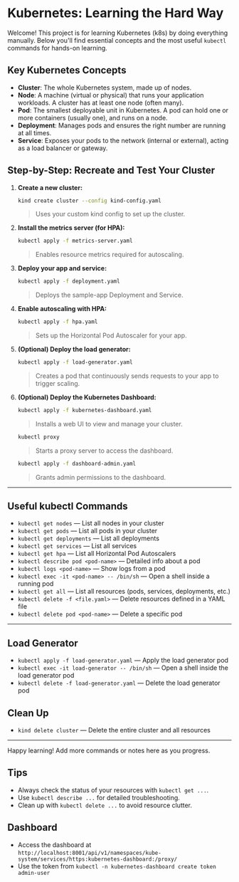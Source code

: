 # Kubernetes: Learning the Hard Way

Welcome! This project is for learning Kubernetes (k8s) by doing everything manually. Below you'll find essential concepts and the most useful `kubectl` commands for hands-on learning.

## Key Kubernetes Concepts

- **Cluster**: The whole Kubernetes system, made up of nodes.
- **Node**: A machine (virtual or physical) that runs your application workloads. A cluster has at least one node (often many).
- **Pod**: The smallest deployable unit in Kubernetes. A pod can hold one or more containers (usually one), and runs on a node.
- **Deployment**: Manages pods and ensures the right number are running at all times.
- **Service**: Exposes your pods to the network (internal or external), acting as a load balancer or gateway.

## Step-by-Step: Recreate and Test Your Cluster

1. **Create a new cluster:**
   ```sh
   kind create cluster --config kind-config.yaml
   ```
   > Uses your custom kind config to set up the cluster.

2. **Install the metrics server (for HPA):**
   ```sh
   kubectl apply -f metrics-server.yaml
   ```
   > Enables resource metrics required for autoscaling.

3. **Deploy your app and service:**
   ```sh
   kubectl apply -f deployment.yaml
   ```
   > Deploys the sample-app Deployment and Service.

4. **Enable autoscaling with HPA:**
   ```sh
   kubectl apply -f hpa.yaml
   ```
   > Sets up the Horizontal Pod Autoscaler for your app.

5. **(Optional) Deploy the load generator:**
   ```sh
   kubectl apply -f load-generator.yaml
   ```
   > Creates a pod that continuously sends requests to your app to trigger scaling.

6. **(Optional) Deploy the Kubernetes Dashboard:**
   ```sh
   kubectl apply -f kubernetes-dashboard.yaml
   ```
   > Installs a web UI to view and manage your cluster.
   ```sh
   kubectl proxy
   ```
   > Starts a proxy server to access the dashboard.
   ```sh
   kubectl apply -f dashboard-admin.yaml
   ```
   > Grants admin permissions to the dashboard.
---

## Useful kubectl Commands

- `kubectl get nodes` — List all nodes in your cluster
- `kubectl get pods` — List all pods in your cluster
- `kubectl get deployments` — List all deployments
- `kubectl get services` — List all services
- `kubectl get hpa` — List all Horizontal Pod Autoscalers
- `kubectl describe pod <pod-name>` — Detailed info about a pod
- `kubectl logs <pod-name>` — Show logs from a pod
- `kubectl exec -it <pod-name> -- /bin/sh` — Open a shell inside a running pod
- `kubectl get all` — List all resources (pods, services, deployments, etc.)
- `kubectl delete -f <file.yaml>` — Delete resources defined in a YAML file
- `kubectl delete pod <pod-name>` — Delete a specific pod
---

## Load Generator
- `kubectl apply -f load-generator.yaml` — Apply the load generator pod
- `kubectl exec -it load-generator -- /bin/sh` — Open a shell inside the load generator pod
- `kubectl delete -f load-generator.yaml` — Delete the load generator pod

## Clean Up
- `kind delete cluster` — Delete the entire cluster and all resources

---
Happy learning! Add more commands or notes here as you progress.

## Tips
- Always check the status of your resources with `kubectl get ...`.
- Use `kubectl describe ...` for detailed troubleshooting.
- Clean up with `kubectl delete ...` to avoid resource clutter.

## Dashboard
- Access the dashboard at `http://localhost:8001/api/v1/namespaces/kube-system/services/https:kubernetes-dashboard:/proxy/`
- Use the token from `kubectl -n kubernetes-dashboard create token admin-user`
